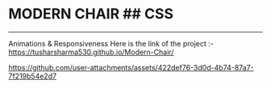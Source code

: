 # MODERN CHAIR ## CSS
-----------------------------------------------------------------
 Animations & Responsiveness
Here is the link of the project :-https://tusharsharma530.github.io/Modern-Chair/

https://github.com/user-attachments/assets/422def76-3d0d-4b74-87a7-7f219b54e2d7

